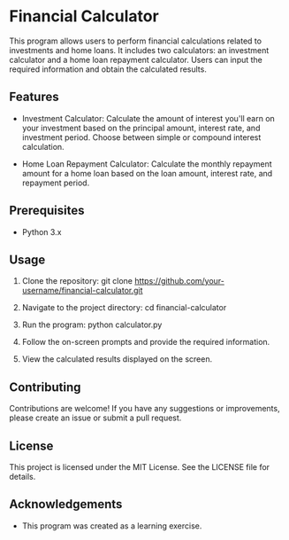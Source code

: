 # Financial Calculator

This program allows users to perform financial calculations related to investments and home loans. It includes two calculators: an investment calculator and a home loan repayment calculator. Users can input the required information and obtain the calculated results.

## Features

- Investment Calculator: Calculate the amount of interest you'll earn on your investment based on the principal amount, interest rate, and investment period. Choose between simple or compound interest calculation.

- Home Loan Repayment Calculator: Calculate the monthly repayment amount for a home loan based on the loan amount, interest rate, and repayment period.

## Prerequisites

- Python 3.x

## Usage

1. Clone the repository:
   git clone https://github.com/your-username/financial-calculator.git

2. Navigate to the project directory:
   cd financial-calculator

3. Run the program:
   python calculator.py

4. Follow the on-screen prompts and provide the required information.

5. View the calculated results displayed on the screen.

## Contributing

Contributions are welcome! If you have any suggestions or improvements, please create an issue or submit a pull request.

## License

This project is licensed under the MIT License. See the LICENSE file for details.

## Acknowledgements

- This program was created as a learning exercise.
